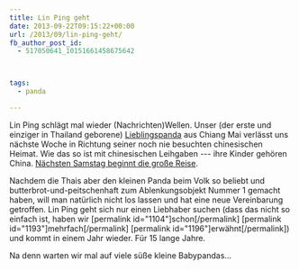 ```yaml
---
title: Lin Ping geht
date: 2013-09-22T09:15:22+00:00
url: /2013/09/lin-ping-geht/
fb_author_post_id:
  - 517050641_10151661458675642



tags:
  - panda

---
```

Lin Ping schlägt mal wieder (Nachrichten)Wellen. Unser (der erste und einziger in Thailand geborene) [Lieblingspanda][1] aus Chiang Mai verlässt uns nächste Woche in Richtung seiner noch nie besuchten chinesischen Heimat. Wie das so ist mit chinesischen Leihgaben --- ihre Kinder gehören China. [Nächsten Samstag beginnt die große Reise][2].

Nachdem die Thais aber den kleinen Panda beim Volk so beliebt und butterbrot-und-peitschenhaft zum Ablenkungsobjekt Nummer 1 gemacht haben, will man natürlich nicht los lassen und hat eine neue Vereinbarung getroffen. Lin Ping geht sich nur einen Liebhaber suchen (dass das nicht so einfach ist, haben wir \[permalink id="1104"]schon[/permalink\] \[permalink id="1193"\]mehrfach\[/permalink\] \[permalink id="1196"\]erwähnt[/permalink]) und kommt in einem Jahr wieder. Für 15 lange Jahre.

Na denn warten wir mal auf viele süße kleine Babypandas...

 [1]: /thema/panda/
 [2]: http://www.nationmultimedia.com/national/Departure-date-nears-for-Lin-Ping-30215356.html

